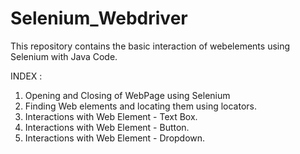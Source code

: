 # Selenium_Webdriver
This repository contains the basic interaction of webelements using Selenium with Java Code.

INDEX :
1. Opening and Closing of WebPage using Selenium
2. Finding Web elements and locating them using locators.
3. Interactions with Web Element - Text Box.
4. Interactions with Web Element - Button.
5. Interactions with Web Element - Dropdown.
